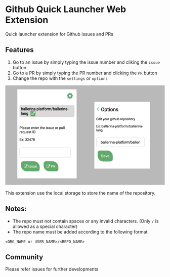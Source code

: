 # Github Quick Launcher Web Extension

Quick launcher extension for Github issues and PRs

## Features
1. Go to an issue by simply typing the issue number and cliking the `issue` button
2. Go to a PR by simply typing the PR number and clicking the `PR` button
3. Change the repo with the `settings` or `options`

![Alt text](/screenshots/screenshots.jpeg?raw=true "GQL Screenshot")

This extension use the local storage to store the name of the repository.

## Notes:
* The repo must not contain spaces or any invalid characters. (Only `/` is allowed as a special character)
* The repo name must be added according to the following format
```
<ORG_NAME or USER_NAME>/<REPO_NAME>
```

## Community
Please refer issues for further developments


